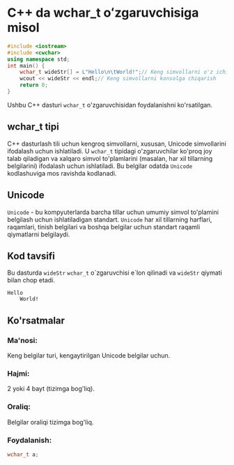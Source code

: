 # C++ da wchar_t oʻzgaruvchisiga misol
```cpp
#include <iostream>
#include <cwchar>
using namespace std;
int main() {
    wchar_t wideStr[] = L"Hello\n\tWorld!";// Keng simvollarni o'z ichiga olgan massiv
    wcout << wideStr << endl;// Keng simvollarni konsolga chiqarish
    return 0;
}
```
Ushbu C++ dasturi `wchar_t` o'zgaruvchisidan foydalanishni ko'rsatilgan.
## wchar_t tipi
C++ dasturlash tili uchun kengroq simvollarni, xususan, Unicode simvollarini ifodalash uchun ishlatiladi. U `wchar_t` tipidagi o'zgaruvchilar ko'proq joy talab qiladigan va xalqaro simvol to'plamlarini (masalan, har xil tillarning belgilarini) ifodalash uchun ishlatiladi. Bu belgilar odatda `Unicode` kodlashuviga mos ravishda kodlanadi.
## Unicode
`Unicode` - bu kompyuterlarda barcha tillar uchun umumiy simvol to'plamini belgilash uchun ishlatiladigan standart. `Unicode` har xil tillarning harflari, raqamlari, tinish belgilari va boshqa belgilar uchun standart raqamli qiymatlarni belgilaydi.
## Kod tavsifi
Bu dasturda `wideStr` `wchar_t` o\`zgaruvchisi e\`lon qilinadi va `wideStr` qiymati bilan chop etadi.
```console
Hello
    World!
```
## Ko'rsatmalar
### Ma'nosi:
Keng belgilar turi, kengaytirilgan Unicode belgilar uchun.
### Hajmi:
2 yoki 4 bayt (tizimga bog'liq).
### Oraliq:
Belgilar oraliqi tizimga bog'liq.
### Foydalanish:
```cpp
wchar_t a;
```
